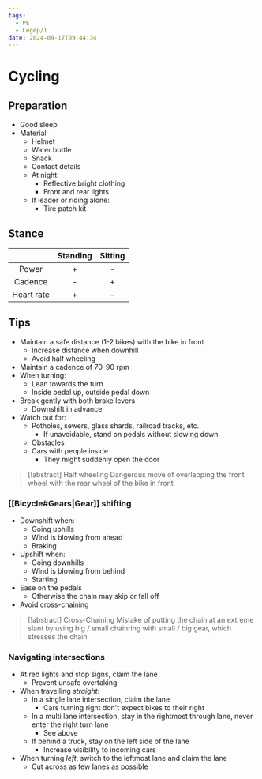 ```yaml
---
tags:
  - PE
  - Cegep/1
date: 2024-09-17T09:44:34
---
```


# Cycling

## Preparation

- Good sleep
- Material
	- Helmet
	- Water bottle
	- Snack
	- Contact details
	- At night:
		- Reflective bright clothing
		- Front and rear lights
	- If leader or riding alone:
		- Tire patch kit

## Stance

|            | Standing | Sitting |
|:----------:|:--------:|:-------:|
|   Power    |    +     |    -    |
|  Cadence   |    -     |    +    |
| Heart rate |    +     |    -    |

## Tips

- Maintain a safe distance (1-2 bikes) with the bike in front
	- Increase distance when downhill
	- Avoid half wheeling
- Maintain a cadence of 70-90 rpm
- When turning:
	- Lean towards the turn
	- Inside pedal up, outside pedal down
- Break gently with both brake levers
	- Downshift in advance
- Watch out for:
	- Potholes, sewers, glass shards, railroad tracks, etc.
		- If unavoidable, stand on pedals without slowing down
	- Obstacles
	- Cars with people inside
		- They might suddenly open the door

> [!abstract] Half wheeling
> Dangerous move of overlapping the front wheel with the rear wheel of the bike in front

### [[Bicycle#Gears|Gear]] shifting

- Downshift when:
	- Going uphills
	- Wind is blowing from ahead
	- Braking
- Upshift when:
	- Going downhills
	- Wind is blowing from behind
	- Starting
- Ease on the pedals
	- Otherwise the chain may skip or fall off
- Avoid cross-chaining

> [!abstract] Cross-Chaining
> Mistake of putting the chain at an extreme slant by using big / small chainring with small / big gear, which stresses the chain

### Navigating intersections

- At red lights and stop signs, claim the lane
	- Prevent unsafe overtaking
- When travelling *straight*:
	- In a single lane intersection, claim the lane
		- Cars turning right don't expect bikes to their right
	- In a multi lane intersection, stay in the rightmost through lane, never enter the right turn lane
		- See above
	- If behind a truck, stay on the left side of the lane
		- Increase visibility to incoming cars
- When turning *left*, switch to the leftmost lane and claim the lane
	- Cut across as few lanes as possible
